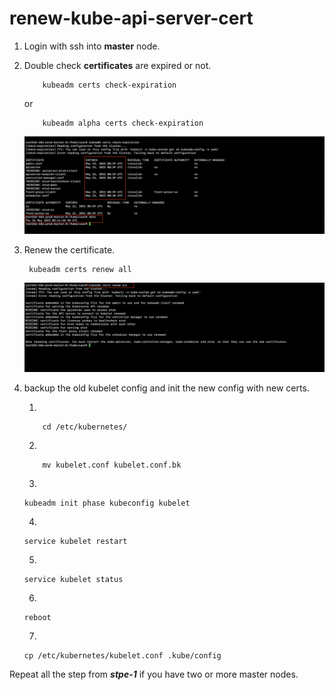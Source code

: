 # renew-kube-api-server-cert

1. Login with ssh into **master** node.
2. Double check **certificates** are expired or not.
    ```
        kubeadm certs check-expiration
    ```
    or
    ```
        kubeadm alpha certs check-expiration
    ```
    ![certificates are expired](./images/certs-expired.png)

3. Renew the certificate.

    ```
     kubeadm certs renew all
    ```

    ![certificates renew](./images/renew-certs.png)

4. backup the old kubelet config and init the new config with new certs.

    1. 
    ```
        cd /etc/kubernetes/
    ```

    2. 

    ```
        mv kubelet.conf kubelet.conf.bk
    ```

    3. 

    ```
    kubeadm init phase kubeconfig kubelet
    ```

    4. 

    ```
    service kubelet restart
    ```

    5. 
    ```
    service kubelet status
    ```
    6. 

    ```
    reboot
    ```
    7. 
    ```
    cp /etc/kubernetes/kubelet.conf .kube/config 
    ```

Repeat all the step from ***stpe-1*** if you have two or more master nodes.
